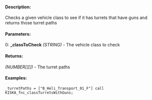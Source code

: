 #### Description:
Checks a given vehicle class to see if it has turrets that have guns and returns those turret paths

#### Parameters:
0: **_classToCheck** *(STRING)* - The vehicle class to check

#### Returns:
*(NUMBER[][])* - The turret paths

#### Examples:
```sqf
_turretPaths = ["B_Heli_Transport_01_F"] call KISKA_fnc_classTurretsWithGuns;
```

